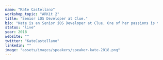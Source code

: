 ```yaml
---
name: "Kate Castellano"
workshop_topic: "ARKit 2"
title: "Senior iOS Developer at Clue."
bio: "Kate is an Senior iOS Developer at Clue. One of her passions is to work towards the inclusion of  more women in technology and is the co-organizer of 'Women Who Go' Berlin chapter, event-manager for Berlin's 'Geekettes Mentorship Program' and a mentor in 'Learn It Girl!'"
status: "live"
year: 2018
website: ""
twitter: "KateCastellano"
linkedin: ""
image: "assets/images/speakers/speaker-kate-2018.png"
---
```

